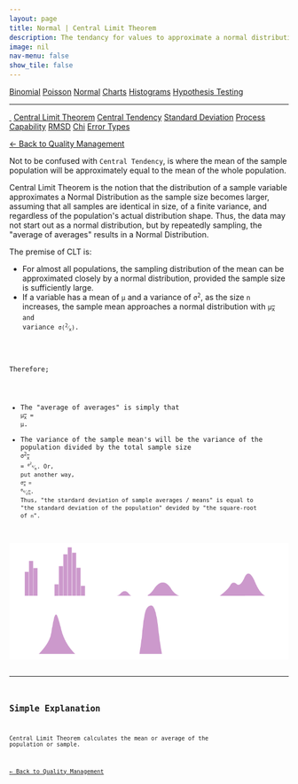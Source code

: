 ```yaml
---
layout: page
title: Normal | Central Limit Theorem
description: The tendancy for values to approximate a normal distribution
image: nil
nav-menu: false
show_tile: false
---
```


<a href="../binomial.html" class="button small">Binomial</a>
<a href="../poisson.html" class="button small">Poisson</a>
<a href="./" class="button special small">Normal</a>
<a href="../charts" class="button small">Charts</a>
<a href="../histograms.html" class="button small">Histograms</a>
<a href="../hypothesis-testing.html" class="button small">Hypothesis Testing</a>

<hr />

<a href="./" style="border-bottom: none;"><i class="icon fa-home">&nbsp;</i></a>
<a href="central-limit-theorem.html" class="button special small">Central Limit Theorem</a>
<a href="central-tendency.html" class="button small">Central Tendency</a>
<a href="standard-deviation.html" class="button small">Standard Deviation</a>
<a href="process-capability.html" class="button small">Process Capability</a>
<a href="rmsd.html" class="button small">RMSD</a>
<a href="chi.html" class="button small">Chi</a>
<a href="error-types.html" class="button small">Error Types</a>

<a href="/quality-management">&#x2190; Back to Quality Management</a>

Not to be confused with <code>Central Tendency</code>, is where the mean of the sample population will be approximately equal to the mean of the whole population.

Central Limit Theorem is the notion that the distribution of a sample variable approximates a Normal Distribution as the sample size becomes larger, assuming that all samples are identical in size, of a finite variance, and regardless of the population's actual distribution shape.  Thus, the data may not start out as a normal distribution, but by repeatedly sampling, the "average of averages" results in a Normal Distribution.

The premise of CLT is:

- For almost all populations, the sampling distribution of the mean can be approximated closely by a normal distribution, provided the sample size is sufficiently large.
- If a variable has a mean of <code>&micro;</code> and a variance of <code>&sigma;<sup>2</sup></code>, as the size <code>n</code> increases, the sample mean approaches a normal distribution with <code>&micro;<sub><span style="text-decoration: overline;">x</span></sub> and variance <code>&sigma;(<sup>2</sup>&frasl;<sub>x</sub>)</code>.

Therefore;

- The "average of averages" is simply that <code>&micro;<sub><span style="text-decoration: overline;">x</span></sub> = &micro;</code>.
- The variance of the sample mean's will be the variance of the population divided by the total sample size <code>&sigma;<sup>2</sup><sub><span style="text-decoration: overline;">x</span></sub> = <code><sup>&sigma;<sup>2</sup><sub>x</sub></sup>&frasl;<sub>n</sub></code>. Or, put another way, <code>&sigma;<sub><span style="text-decoration: overline;">x</span></sub> = <sup>&sigma;<sub>x</sub></sup>&frasl;<sub>&radic;<span style="text-decoration: overline;">n</span></sub></code>. Thus, "the stardard deviation of sample averages / means" is equal to "the standard deviation of the population" devided by "the square-root of <code>n</code>". 

<img src="/assets/images/clt.png" width="1000" />

----

## Simple Explanation

Central Limit Theorem calculates the mean or average of the population or sample.

<a href="/quality-management">&#x2190; Back to Quality Management</a>
